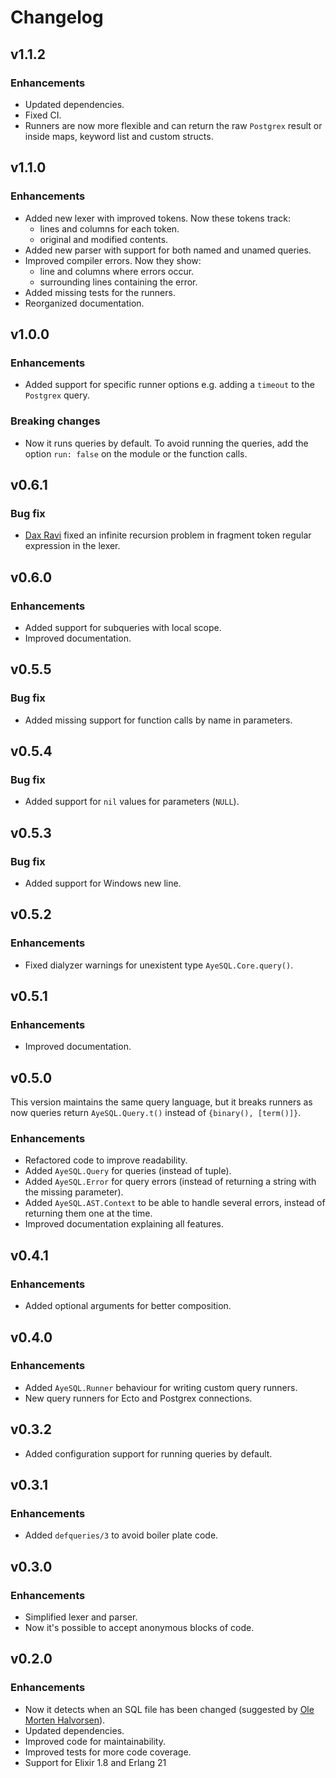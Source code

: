# Changelog

## v1.1.2

### Enhancements

  * Updated dependencies.
  * Fixed CI.
  * Runners are now more flexible and can return the raw `Postgrex` result or
    inside maps, keyword list and custom structs.

## v1.1.0

### Enhancements

  * Added new lexer with improved tokens. Now these tokens track:
    + lines and columns for each token.
    + original and modified contents.
  * Added new parser with support for both named and unamed queries.
  * Improved compiler errors. Now they show:
    + line and columns where errors occur.
    + surrounding lines containing the error.
  * Added missing tests for the runners.
  * Reorganized documentation.

## v1.0.0

### Enhancements

  * Added support for specific runner options e.g. adding a `timeout` to the
    `Postgrex` query.

### Breaking changes

  * Now it runs queries by default. To avoid running the queries, add the
    option `run: false` on the module or the function calls.

## v0.6.1

### Bug fix

  * [Dax Ravi](https://github.com/thdxr) fixed an infinite recursion problem
    in fragment token regular expression in the lexer.

## v0.6.0

### Enhancements

  * Added support for subqueries with local scope.
  * Improved documentation.

## v0.5.5

### Bug fix

  * Added missing support for function calls by name in parameters.

## v0.5.4

### Bug fix

  * Added support for `nil` values for parameters (`NULL`).

## v0.5.3

### Bug fix

  * Added support for Windows new line.

## v0.5.2

### Enhancements

  * Fixed dialyzer warnings for unexistent type `AyeSQL.Core.query()`.

## v0.5.1

### Enhancements

  * Improved documentation.

## v0.5.0

This version maintains the same query language, but it breaks runners as now
queries return `AyeSQL.Query.t()` instead of `{binary(), [term()]}`.

### Enhancements

  * Refactored code to improve readability.
  * Added `AyeSQL.Query` for queries (instead of tuple).
  * Added `AyeSQL.Error` for query errors (instead of returning a string with
    the missing parameter).
  * Added `AyeSQL.AST.Context` to be able to handle several errors, instead of
    returning them one at the time.
  * Improved documentation explaining all features.

## v0.4.1

### Enhancements

  * Added optional arguments for better composition.

## v0.4.0

### Enhancements

  * Added `AyeSQL.Runner` behaviour for writing custom query runners.
  * New query runners for Ecto and Postgrex connections.

## v0.3.2

  * Added configuration support for running queries by default.

## v0.3.1

### Enhancements

  * Added `defqueries/3` to avoid boiler plate code.

## v0.3.0

### Enhancements

  * Simplified lexer and parser.
  * Now it's possible to accept anonymous blocks of code.

## v0.2.0

### Enhancements

  * Now it detects when an SQL file has been changed (suggested by
    [Ole Morten Halvorsen](https://github.com/omh)).
  * Updated dependencies.
  * Improved code for maintainability.
  * Improved tests for more code coverage.
  * Support for Elixir 1.8 and Erlang 21
